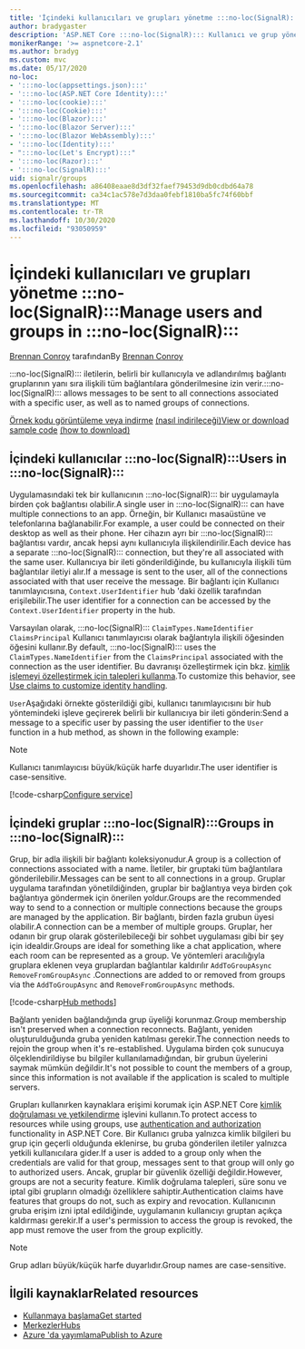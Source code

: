 ```yaml
---
title: 'İçindeki kullanıcıları ve grupları yönetme :::no-loc(SignalR):::'
author: bradygaster
description: 'ASP.NET Core :::no-loc(SignalR)::: Kullanıcı ve grup yönetimine genel bakış.'
monikerRange: '>= aspnetcore-2.1'
ms.author: bradyg
ms.custom: mvc
ms.date: 05/17/2020
no-loc:
- ':::no-loc(appsettings.json):::'
- ':::no-loc(ASP.NET Core Identity):::'
- ':::no-loc(cookie):::'
- ':::no-loc(Cookie):::'
- ':::no-loc(Blazor):::'
- ':::no-loc(Blazor Server):::'
- ':::no-loc(Blazor WebAssembly):::'
- ':::no-loc(Identity):::'
- ":::no-loc(Let's Encrypt):::"
- ':::no-loc(Razor):::'
- ':::no-loc(SignalR):::'
uid: signalr/groups
ms.openlocfilehash: a86408eaae8d3df32faef79453d9db0cdbd64a78
ms.sourcegitcommit: ca34c1ac578e7d3daa0febf1810ba5fc74f60bbf
ms.translationtype: MT
ms.contentlocale: tr-TR
ms.lasthandoff: 10/30/2020
ms.locfileid: "93050959"
---
```

# <a name="manage-users-and-groups-in-no-locsignalr"></a><span data-ttu-id="ab413-103">İçindeki kullanıcıları ve grupları yönetme :::no-loc(SignalR):::</span><span class="sxs-lookup"><span data-stu-id="ab413-103">Manage users and groups in :::no-loc(SignalR):::</span></span>

<span data-ttu-id="ab413-104">[Brennan Conroy](https://github.com/BrennanConroy) tarafından</span><span class="sxs-lookup"><span data-stu-id="ab413-104">By [Brennan Conroy](https://github.com/BrennanConroy)</span></span>

<span data-ttu-id="ab413-105">:::no-loc(SignalR)::: iletilerin, belirli bir kullanıcıyla ve adlandırılmış bağlantı gruplarının yanı sıra ilişkili tüm bağlantılara gönderilmesine izin verir.</span><span class="sxs-lookup"><span data-stu-id="ab413-105">:::no-loc(SignalR)::: allows messages to be sent to all connections associated with a specific user, as well as to named groups of connections.</span></span>

<span data-ttu-id="ab413-106">[Örnek kodu görüntüleme veya indirme](https://github.com/dotnet/AspNetCore.Docs/tree/master/aspnetcore/signalr/groups/sample/) [(nasıl indirileceği)](xref:index#how-to-download-a-sample)</span><span class="sxs-lookup"><span data-stu-id="ab413-106">[View or download sample code](https://github.com/dotnet/AspNetCore.Docs/tree/master/aspnetcore/signalr/groups/sample/) [(how to download)](xref:index#how-to-download-a-sample)</span></span>

## <a name="users-in-no-locsignalr"></a><span data-ttu-id="ab413-107">İçindeki kullanıcılar :::no-loc(SignalR):::</span><span class="sxs-lookup"><span data-stu-id="ab413-107">Users in :::no-loc(SignalR):::</span></span>

<span data-ttu-id="ab413-108">Uygulamasındaki tek bir kullanıcının :::no-loc(SignalR)::: bir uygulamayla birden çok bağlantısı olabilir.</span><span class="sxs-lookup"><span data-stu-id="ab413-108">A single user in :::no-loc(SignalR)::: can have multiple connections to an app.</span></span> <span data-ttu-id="ab413-109">Örneğin, bir Kullanıcı masaüstüne ve telefonlarına bağlanabilir.</span><span class="sxs-lookup"><span data-stu-id="ab413-109">For example, a user could be connected on their desktop as well as their phone.</span></span> <span data-ttu-id="ab413-110">Her cihazın ayrı bir :::no-loc(SignalR)::: bağlantısı vardır, ancak hepsi aynı kullanıcıyla ilişkilendirilir.</span><span class="sxs-lookup"><span data-stu-id="ab413-110">Each device has a separate :::no-loc(SignalR)::: connection, but they're all associated with the same user.</span></span> <span data-ttu-id="ab413-111">Kullanıcıya bir ileti gönderildiğinde, bu kullanıcıyla ilişkili tüm bağlantılar iletiyi alır.</span><span class="sxs-lookup"><span data-stu-id="ab413-111">If a message is sent to the user, all of the connections associated with that user receive the message.</span></span> <span data-ttu-id="ab413-112">Bir bağlantı için Kullanıcı tanımlayıcısına, `Context.UserIdentifier` hub 'daki özellik tarafından erişilebilir.</span><span class="sxs-lookup"><span data-stu-id="ab413-112">The user identifier for a connection can be accessed by the `Context.UserIdentifier` property in the hub.</span></span>

<span data-ttu-id="ab413-113">Varsayılan olarak, :::no-loc(SignalR)::: `ClaimTypes.NameIdentifier` `ClaimsPrincipal` Kullanıcı tanımlayıcısı olarak bağlantıyla ilişkili öğesinden öğesini kullanır.</span><span class="sxs-lookup"><span data-stu-id="ab413-113">By default, :::no-loc(SignalR)::: uses the `ClaimTypes.NameIdentifier` from the `ClaimsPrincipal` associated with the connection as the user identifier.</span></span> <span data-ttu-id="ab413-114">Bu davranışı özelleştirmek için bkz. [kimlik işlemeyi özelleştirmek için talepleri kullanma](xref:signalr/authn-and-authz#use-claims-to-customize-identity-handling).</span><span class="sxs-lookup"><span data-stu-id="ab413-114">To customize this behavior, see [Use claims to customize identity handling](xref:signalr/authn-and-authz#use-claims-to-customize-identity-handling).</span></span>

<span data-ttu-id="ab413-115">`User`Aşağıdaki örnekte gösterildiği gibi, kullanıcı tanımlayıcısını bir hub yöntemindeki işleve geçirerek belirli bir kullanıcıya bir ileti gönderin:</span><span class="sxs-lookup"><span data-stu-id="ab413-115">Send a message to a specific user by passing the user identifier to the `User` function in a hub method, as shown in the following example:</span></span>

> [!NOTE]
> <span data-ttu-id="ab413-116">Kullanıcı tanımlayıcısı büyük/küçük harfe duyarlıdır.</span><span class="sxs-lookup"><span data-stu-id="ab413-116">The user identifier is case-sensitive.</span></span>

[!code-csharp[Configure service](groups/sample/Hubs/ChatHub.cs?range=29-32)]

## <a name="groups-in-no-locsignalr"></a><span data-ttu-id="ab413-117">İçindeki gruplar :::no-loc(SignalR):::</span><span class="sxs-lookup"><span data-stu-id="ab413-117">Groups in :::no-loc(SignalR):::</span></span>

<span data-ttu-id="ab413-118">Grup, bir adla ilişkili bir bağlantı koleksiyonudur.</span><span class="sxs-lookup"><span data-stu-id="ab413-118">A group is a collection of connections associated with a name.</span></span> <span data-ttu-id="ab413-119">İletiler, bir gruptaki tüm bağlantılara gönderilebilir.</span><span class="sxs-lookup"><span data-stu-id="ab413-119">Messages can be sent to all connections in a group.</span></span> <span data-ttu-id="ab413-120">Gruplar uygulama tarafından yönetildiğinden, gruplar bir bağlantıya veya birden çok bağlantıya göndermek için önerilen yoldur.</span><span class="sxs-lookup"><span data-stu-id="ab413-120">Groups are the recommended way to send to a connection or multiple connections because the groups are managed by the application.</span></span> <span data-ttu-id="ab413-121">Bir bağlantı, birden fazla grubun üyesi olabilir.</span><span class="sxs-lookup"><span data-stu-id="ab413-121">A connection can be a member of multiple groups.</span></span> <span data-ttu-id="ab413-122">Gruplar, her odanın bir grup olarak gösterilebileceği bir sohbet uygulaması gibi bir şey için idealdir.</span><span class="sxs-lookup"><span data-stu-id="ab413-122">Groups are ideal for something like a chat application, where each room can be represented as a group.</span></span> <span data-ttu-id="ab413-123">Ve yöntemleri aracılığıyla gruplara eklenen veya gruplardan bağlantılar kaldırılır `AddToGroupAsync` `RemoveFromGroupAsync` .</span><span class="sxs-lookup"><span data-stu-id="ab413-123">Connections are added to or removed from groups via the `AddToGroupAsync` and `RemoveFromGroupAsync` methods.</span></span>

[!code-csharp[Hub methods](groups/sample/Hubs/ChatHub.cs?range=15-27)]

<span data-ttu-id="ab413-124">Bağlantı yeniden bağlandığında grup üyeliği korunmaz.</span><span class="sxs-lookup"><span data-stu-id="ab413-124">Group membership isn't preserved when a connection reconnects.</span></span> <span data-ttu-id="ab413-125">Bağlantı, yeniden oluşturulduğunda gruba yeniden katılması gerekir.</span><span class="sxs-lookup"><span data-stu-id="ab413-125">The connection needs to rejoin the group when it's re-established.</span></span> <span data-ttu-id="ab413-126">Uygulama birden çok sunucuya ölçeklendirildiyse bu bilgiler kullanılamadığından, bir grubun üyelerini saymak mümkün değildir.</span><span class="sxs-lookup"><span data-stu-id="ab413-126">It's not possible to count the members of a group, since this information is not available if the application is scaled to multiple servers.</span></span>

<span data-ttu-id="ab413-127">Grupları kullanırken kaynaklara erişimi korumak için ASP.NET Core [kimlik doğrulaması ve yetkilendirme](xref:signalr/authn-and-authz) işlevini kullanın.</span><span class="sxs-lookup"><span data-stu-id="ab413-127">To protect access to resources while using groups, use [authentication and authorization](xref:signalr/authn-and-authz) functionality in ASP.NET Core.</span></span> <span data-ttu-id="ab413-128">Bir Kullanıcı gruba yalnızca kimlik bilgileri bu grup için geçerli olduğunda eklenirse, bu gruba gönderilen iletiler yalnızca yetkili kullanıcılara gider.</span><span class="sxs-lookup"><span data-stu-id="ab413-128">If a user is added to a group only when the credentials are valid for that group, messages sent to that group will only go to authorized users.</span></span> <span data-ttu-id="ab413-129">Ancak, gruplar bir güvenlik özelliği değildir.</span><span class="sxs-lookup"><span data-stu-id="ab413-129">However, groups are not a security feature.</span></span> <span data-ttu-id="ab413-130">Kimlik doğrulama talepleri, süre sonu ve iptal gibi grupların olmadığı özelliklere sahiptir.</span><span class="sxs-lookup"><span data-stu-id="ab413-130">Authentication claims have features that groups do not, such as expiry and revocation.</span></span> <span data-ttu-id="ab413-131">Kullanıcının gruba erişim izni iptal edildiğinde, uygulamanın kullanıcıyı gruptan açıkça kaldırması gerekir.</span><span class="sxs-lookup"><span data-stu-id="ab413-131">If a user's permission to access the group is revoked, the app must remove the user from the group explicitly.</span></span>

> [!NOTE]
> <span data-ttu-id="ab413-132">Grup adları büyük/küçük harfe duyarlıdır.</span><span class="sxs-lookup"><span data-stu-id="ab413-132">Group names are case-sensitive.</span></span>

## <a name="related-resources"></a><span data-ttu-id="ab413-133">İlgili kaynaklar</span><span class="sxs-lookup"><span data-stu-id="ab413-133">Related resources</span></span>

* [<span data-ttu-id="ab413-134">Kullanmaya başlama</span><span class="sxs-lookup"><span data-stu-id="ab413-134">Get started</span></span>](xref:tutorials/signalr)
* [<span data-ttu-id="ab413-135">Merkezler</span><span class="sxs-lookup"><span data-stu-id="ab413-135">Hubs</span></span>](xref:signalr/hubs)
* [<span data-ttu-id="ab413-136">Azure 'da yayımlama</span><span class="sxs-lookup"><span data-stu-id="ab413-136">Publish to Azure</span></span>](xref:signalr/publish-to-azure-web-app)

